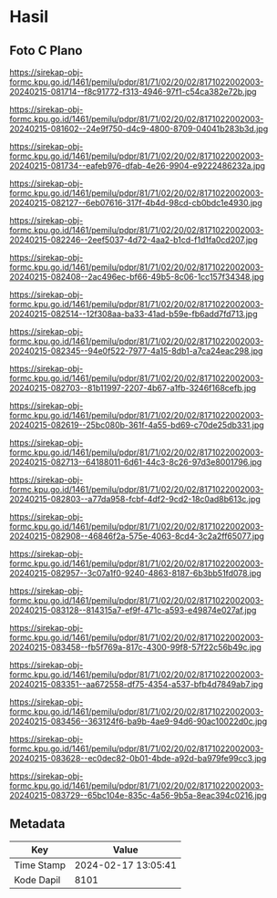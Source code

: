 # Hasil

## Foto C Plano

https://sirekap-obj-formc.kpu.go.id/1461/pemilu/pdpr/81/71/02/20/02/8171022002003-20240215-081714--f8c91772-f313-4946-97f1-c54ca382e72b.jpg

https://sirekap-obj-formc.kpu.go.id/1461/pemilu/pdpr/81/71/02/20/02/8171022002003-20240215-081602--24e9f750-d4c9-4800-8709-04041b283b3d.jpg

https://sirekap-obj-formc.kpu.go.id/1461/pemilu/pdpr/81/71/02/20/02/8171022002003-20240215-081734--eafeb976-dfab-4e26-9904-e9222486232a.jpg

https://sirekap-obj-formc.kpu.go.id/1461/pemilu/pdpr/81/71/02/20/02/8171022002003-20240215-082127--6eb07616-317f-4b4d-98cd-cb0bdc1e4930.jpg

https://sirekap-obj-formc.kpu.go.id/1461/pemilu/pdpr/81/71/02/20/02/8171022002003-20240215-082246--2eef5037-4d72-4aa2-b1cd-f1d1fa0cd207.jpg

https://sirekap-obj-formc.kpu.go.id/1461/pemilu/pdpr/81/71/02/20/02/8171022002003-20240215-082408--2ac496ec-bf66-49b5-8c06-1cc157f34348.jpg

https://sirekap-obj-formc.kpu.go.id/1461/pemilu/pdpr/81/71/02/20/02/8171022002003-20240215-082514--12f308aa-ba33-41ad-b59e-fb6add7fd713.jpg

https://sirekap-obj-formc.kpu.go.id/1461/pemilu/pdpr/81/71/02/20/02/8171022002003-20240215-082345--94e0f522-7977-4a15-8db1-a7ca24eac298.jpg

https://sirekap-obj-formc.kpu.go.id/1461/pemilu/pdpr/81/71/02/20/02/8171022002003-20240215-082703--81b11997-2207-4b67-a1fb-3246f168cefb.jpg

https://sirekap-obj-formc.kpu.go.id/1461/pemilu/pdpr/81/71/02/20/02/8171022002003-20240215-082619--25bc080b-361f-4a55-bd69-c70de25db331.jpg

https://sirekap-obj-formc.kpu.go.id/1461/pemilu/pdpr/81/71/02/20/02/8171022002003-20240215-082713--64188011-6d61-44c3-8c26-97d3e8001796.jpg

https://sirekap-obj-formc.kpu.go.id/1461/pemilu/pdpr/81/71/02/20/02/8171022002003-20240215-082803--a77da958-fcbf-4df2-9cd2-18c0ad8b613c.jpg

https://sirekap-obj-formc.kpu.go.id/1461/pemilu/pdpr/81/71/02/20/02/8171022002003-20240215-082908--46846f2a-575e-4063-8cd4-3c2a2ff65077.jpg

https://sirekap-obj-formc.kpu.go.id/1461/pemilu/pdpr/81/71/02/20/02/8171022002003-20240215-082957--3c07a1f0-9240-4863-8187-6b3bb51fd078.jpg

https://sirekap-obj-formc.kpu.go.id/1461/pemilu/pdpr/81/71/02/20/02/8171022002003-20240215-083128--814315a7-ef9f-471c-a593-e49874e027af.jpg

https://sirekap-obj-formc.kpu.go.id/1461/pemilu/pdpr/81/71/02/20/02/8171022002003-20240215-083458--fb5f769a-817c-4300-99f8-57f22c56b49c.jpg

https://sirekap-obj-formc.kpu.go.id/1461/pemilu/pdpr/81/71/02/20/02/8171022002003-20240215-083351--aa672558-df75-4354-a537-bfb4d7849ab7.jpg

https://sirekap-obj-formc.kpu.go.id/1461/pemilu/pdpr/81/71/02/20/02/8171022002003-20240215-083456--363124f6-ba9b-4ae9-94d6-90ac10022d0c.jpg

https://sirekap-obj-formc.kpu.go.id/1461/pemilu/pdpr/81/71/02/20/02/8171022002003-20240215-083628--ec0dec82-0b01-4bde-a92d-ba979fe99cc3.jpg

https://sirekap-obj-formc.kpu.go.id/1461/pemilu/pdpr/81/71/02/20/02/8171022002003-20240215-083729--65bc104e-835c-4a56-9b5a-8eac394c0216.jpg


## Metadata

| Key        | Value               |
| ---------- | ------------------- |
| Time Stamp | 2024-02-17 13:05:41 |
| Kode Dapil | 8101                |



